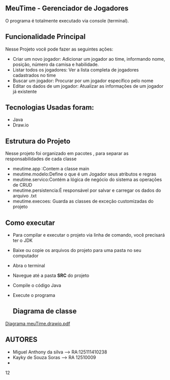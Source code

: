 ##  MeuTime - Gerenciador de Jogadores ##
O programa é totalmente executado via console (terminal).

## Funcionalidade Principal ##
Nesse Projeto você pode fazer as seguintes ações:
* Criar um novo jogador: Adicionar um jogador ao time, informando nome, posição, número da camisa e habilidade.
* Listar todos os jogadores: Ver a lista completa de jogadores cadastrados no time
* Buscar um jogador: Procurar por um jogador específico pelo nome
* Editar os dados de um jogador: Atualizar as informações de um jogador já existente

## Tecnologias Usadas foram: ##
* Java
* Draw.io

## Estrutura do Projeto ##
Nesse projeto foi organizado em pacotes , para separar as responsabilidades de cada classe
* meutime.app :Contem a classe main
* meutime.modelo:Define o que é um Jogador seus atributos e regras
* meutime.servico:Contém a lógica de negócio do sistema as operações de CRUD
* meutime.persistencia:É responsável por salvar e carregar os dados do arquivo .txt
* meutime.execoes: Guarda as classes de exceção customizadas do projeto

## Como executar ##
* Para compilar e executar o projeto via linha de comando, você precisará ter o JDK
* Baixe ou copie os arquivos do projeto para uma pasta no seu computador
* Abra o terminal
* Navegue até a pasta **SRC** do projeto
* Compile o código Java
* Execute o programa

  ## Diagrama de classe ##
[Diagrama meuTime.drawio.pdf](https://github.com/user-attachments/files/20638566/Diagrama.meuTime.drawio.pdf)

## AUTORES ##
* Miguel Anthony da silva --> RA:125111410238
* Kayky de Souza Soras --> RA 12510009
* 
12
